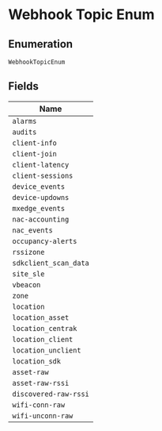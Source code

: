 
# Webhook Topic Enum

## Enumeration

`WebhookTopicEnum`

## Fields

| Name |
|  --- |
| `alarms` |
| `audits` |
| `client-info` |
| `client-join` |
| `client-latency` |
| `client-sessions` |
| `device_events` |
| `device-updowns` |
| `mxedge_events` |
| `nac-accounting` |
| `nac_events` |
| `occupancy-alerts` |
| `rssizone` |
| `sdkclient_scan_data` |
| `site_sle` |
| `vbeacon` |
| `zone` |
| `location` |
| `location_asset` |
| `location_centrak` |
| `location_client` |
| `location_unclient` |
| `location_sdk` |
| `asset-raw` |
| `asset-raw-rssi` |
| `discovered-raw-rssi` |
| `wifi-conn-raw` |
| `wifi-unconn-raw` |

